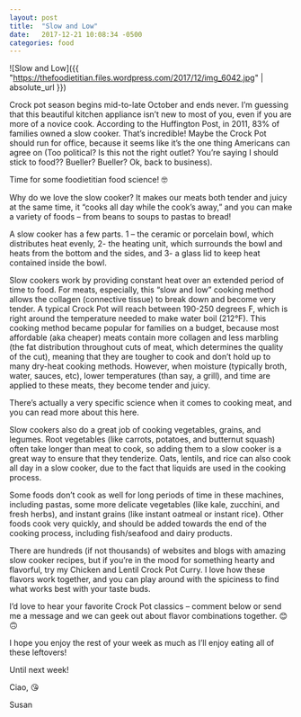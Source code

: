 ```yaml
---
layout: post
title:  "Slow and Low"
date:   2017-12-21 10:08:34 -0500
categories: food
---
```

![Slow and Low]({{ "https://thefoodietitian.files.wordpress.com/2017/12/img_6042.jpg" | absolute_url }})

Crock pot season begins mid-to-late October and ends never. I’m guessing that this beautiful kitchen appliance isn’t new to most of you, even if you are more of a novice cook. According to the Huffington Post, in 2011, 83% of families owned a slow cooker. That’s incredible! Maybe the Crock Pot should run for office, because it seems like it’s the one thing Americans can agree on (Too political? Is this not the right outlet? You’re saying I should stick to food?? Bueller? Bueller? Ok, back to business).

Time for some foodietitian food science! 🤓

Why do we love the slow cooker? It makes our meats both tender and juicy at the same time, it “cooks all day while the cook’s away,” and you can make a variety of foods – from beans to soups to pastas to bread!

A slow cooker has a few parts. 1 – the ceramic or porcelain bowl, which distributes heat evenly, 2- the heating unit, which surrounds the bowl and heats from the bottom and the sides, and 3- a glass lid to keep heat contained inside the bowl.

Slow cookers work by providing constant heat over an extended period of time to food. For meats, especially, this “slow and low” cooking method allows the collagen (connective tissue) to break down and become very tender. A typical Crock Pot will reach between 190-250 degrees F, which is right around the temperature needed to make water boil (212°F). This cooking method became popular for families on a budget, because most affordable (aka cheaper) meats contain more collagen and less marbling (the fat distribution throughout cuts of meat, which determines the quality of the cut), meaning that they are tougher to cook and don’t hold up to many dry-heat cooking methods. However, when moisture (typically broth, water, sauces, etc), lower temperatures (than say, a grill), and time are applied to these meats, they become tender and juicy.

There’s actually a very specific science when it comes to cooking meat, and you can read more about this here.

Slow cookers also do a great job of cooking vegetables, grains, and legumes. Root vegetables (like carrots, potatoes, and butternut squash) often take longer than meat to cook, so adding them to a slow cooker is a great way to ensure that they tenderize. Oats, lentils, and rice can also cook all day in a slow cooker, due to the fact that liquids are used in the cooking process.

Some foods don’t cook as well for long periods of time in these machines, including pastas, some more delicate vegetables (like kale, zucchini, and fresh herbs), and instant grains (like instant oatmeal or instant rice). Other foods cook very quickly, and should be added towards the end of the cooking process, including fish/seafood and dairy products.

There are hundreds (if not thousands) of websites and blogs with amazing slow cooker recipes, but if you’re in the mood for something hearty and flavorful, try my Chicken and Lentil Crock Pot Curry. I love how these flavors work together, and you can play around with the spiciness to find what works best with your taste buds.

I’d love to hear your favorite Crock Pot classics – comment below or send me a message and we can geek out about flavor combinations together. 😊🙃

I hope you enjoy the rest of your week as much as I’ll enjoy eating all of these leftovers!

Until next week!

Ciao, 😘

Susan

[jekyll-docs]: https://jekyllrb.com/docs/home
[jekyll-gh]:   https://github.com/jekyll/jekyll
[jekyll-talk]: https://talk.jekyllrb.com/

